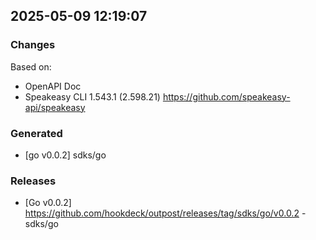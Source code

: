 

## 2025-05-09 12:19:07
### Changes
Based on:
- OpenAPI Doc  
- Speakeasy CLI 1.543.1 (2.598.21) https://github.com/speakeasy-api/speakeasy
### Generated
- [go v0.0.2] sdks/go
### Releases
- [Go v0.0.2] https://github.com/hookdeck/outpost/releases/tag/sdks/go/v0.0.2 - sdks/go